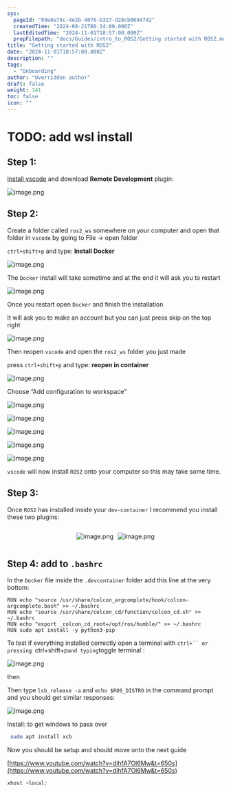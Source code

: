 ```yaml
---
sys:
  pageId: "89e0a78c-4e2b-4070-b327-d28cb0694742"
  createdTime: "2024-08-21T00:24:00.000Z"
  lastEditedTime: "2024-11-01T18:57:00.000Z"
  propFilepath: "docs/Guides/intro_to_ROS2/Getting started with ROS2.md"
title: "Getting started with ROS2"
date: "2024-11-01T18:57:00.000Z"
description: ""
tags:
  - "Onboarding"
author: "Overridden author"
draft: false
weight: 141
toc: false
icon: ""
---
```


# TODO: add wsl install

## Step 1:

[Install vscode](https://code.visualstudio.com/download) and download **Remote Development** plugin:

![image.png](https://prod-files-secure.s3.us-west-2.amazonaws.com/d518164a-d88e-44d1-a4ee-3adb3bd8bce0/efb52993-1881-4a40-b95e-6f020334f022/image.png?X-Amz-Algorithm=AWS4-HMAC-SHA256&X-Amz-Content-Sha256=UNSIGNED-PAYLOAD&X-Amz-Credential=ASIAZI2LB466SAWKXHZV%2F20250405%2Fus-west-2%2Fs3%2Faws4_request&X-Amz-Date=20250405T200804Z&X-Amz-Expires=3600&X-Amz-Security-Token=IQoJb3JpZ2luX2VjELz%2F%2F%2F%2F%2F%2F%2F%2F%2F%2FwEaCXVzLXdlc3QtMiJGMEQCIBwYmZwkh%2BHOXVepUcJjC6EWsscJHsGiEomqyQC1AUWLAiAUjughj6KRTNf2AL3tTGuLMAetRRM0zVyPTNM9NMcenSr%2FAwg1EAAaDDYzNzQyMzE4MzgwNSIM31CIJnAJiCY80ZwOKtwDyFNfS6P%2BpolPJ09Dnv6OVismONgZ4hI4ydfNJ1FKDJdiGG20u1LM3VYHevt3ZQ0h8hITkUqFo7gEkxiyjNAzodYquwWVPfPMBCIvGHiwIH2T%2BtKZ6%2Bjfyr7fuL7FNbHz8mdaHXDTT80sFwPxtm329vPFqstEggkqqnypUCEZN5sNp%2FOfSkwbQEzNCXZSqKvnbO543YEDHcJY2tne2BQYPlxeI29ZKbtbMc223NI5VuC1TB3vo3cu2yZdWajb2ZkauXJFwfupvdQgmd%2FfdyjeTl5RmUBjO%2BkN8ITJB83rcPCjntrVusqlrc8bJaGXGsbJO1WNlYedJLOu713V3wvFQj9kjnu9tBGmfiFRNKVX%2FGQTiowLo3cet1xmd2OteyJFMtDuyOONV1XHk%2Fz7Ni%2B0Xmf3oen9UKDkdCosgXUNQfZ%2FkZTDMEtVUVd2YbcZ39bY9iSJbMQQLTMK1xst6lEXJeFoHbL2MspmEL2Xz4OP55xuBOICNdDFRgY%2FzpSwsVDqM4Apy0nTP0ewvGI%2FdczBscoA4JXvqMUoItMxU0kyqa6GjOvg2lEzwgk2QkUOryYTGdg2ru1sETIRb58XkfDYksU38NIOzZYNsDVTIyg5HiD%2Frq3nIQUH%2ForY3Ykw7ZLGvwY6pgFw2WmAx9BKmiJ65z%2BRqvs3KthN%2Bl9UcdL7%2FNnTTGd08aJLQ9mUM%2FxonYl3G%2Bne%2FTWEHARAqCTeKNthcdybyIn49byZlsJTakFBg1eNLdtHLUcaNBUOvwf5tCnDgOHibOZXUdCr8MB%2Fj8iWgPpScNNAhSguDIsXM3iXqriOag7SxZEp0rGmCzjhQA5EPrXpmPQSUFj2UhelNeCtIAMQ5RhVTr%2BCEYvd&X-Amz-Signature=40ce08986f1dec7136160a0416d5fb41bb815072e4b38203947d53131116eb03&X-Amz-SignedHeaders=host&x-id=GetObject)

## Step 2:

Create a folder called `ros2_ws` somewhere on your computer and open that folder in `vscode` by going to File → open folder 

`ctrl+shift+p` and type: **Install Docker**

![image.png](https://prod-files-secure.s3.us-west-2.amazonaws.com/d518164a-d88e-44d1-a4ee-3adb3bd8bce0/2269dc0e-1cd5-47ff-bceb-c04ad9b2eab0/image.png?X-Amz-Algorithm=AWS4-HMAC-SHA256&X-Amz-Content-Sha256=UNSIGNED-PAYLOAD&X-Amz-Credential=ASIAZI2LB466SAWKXHZV%2F20250405%2Fus-west-2%2Fs3%2Faws4_request&X-Amz-Date=20250405T200804Z&X-Amz-Expires=3600&X-Amz-Security-Token=IQoJb3JpZ2luX2VjELz%2F%2F%2F%2F%2F%2F%2F%2F%2F%2FwEaCXVzLXdlc3QtMiJGMEQCIBwYmZwkh%2BHOXVepUcJjC6EWsscJHsGiEomqyQC1AUWLAiAUjughj6KRTNf2AL3tTGuLMAetRRM0zVyPTNM9NMcenSr%2FAwg1EAAaDDYzNzQyMzE4MzgwNSIM31CIJnAJiCY80ZwOKtwDyFNfS6P%2BpolPJ09Dnv6OVismONgZ4hI4ydfNJ1FKDJdiGG20u1LM3VYHevt3ZQ0h8hITkUqFo7gEkxiyjNAzodYquwWVPfPMBCIvGHiwIH2T%2BtKZ6%2Bjfyr7fuL7FNbHz8mdaHXDTT80sFwPxtm329vPFqstEggkqqnypUCEZN5sNp%2FOfSkwbQEzNCXZSqKvnbO543YEDHcJY2tne2BQYPlxeI29ZKbtbMc223NI5VuC1TB3vo3cu2yZdWajb2ZkauXJFwfupvdQgmd%2FfdyjeTl5RmUBjO%2BkN8ITJB83rcPCjntrVusqlrc8bJaGXGsbJO1WNlYedJLOu713V3wvFQj9kjnu9tBGmfiFRNKVX%2FGQTiowLo3cet1xmd2OteyJFMtDuyOONV1XHk%2Fz7Ni%2B0Xmf3oen9UKDkdCosgXUNQfZ%2FkZTDMEtVUVd2YbcZ39bY9iSJbMQQLTMK1xst6lEXJeFoHbL2MspmEL2Xz4OP55xuBOICNdDFRgY%2FzpSwsVDqM4Apy0nTP0ewvGI%2FdczBscoA4JXvqMUoItMxU0kyqa6GjOvg2lEzwgk2QkUOryYTGdg2ru1sETIRb58XkfDYksU38NIOzZYNsDVTIyg5HiD%2Frq3nIQUH%2ForY3Ykw7ZLGvwY6pgFw2WmAx9BKmiJ65z%2BRqvs3KthN%2Bl9UcdL7%2FNnTTGd08aJLQ9mUM%2FxonYl3G%2Bne%2FTWEHARAqCTeKNthcdybyIn49byZlsJTakFBg1eNLdtHLUcaNBUOvwf5tCnDgOHibOZXUdCr8MB%2Fj8iWgPpScNNAhSguDIsXM3iXqriOag7SxZEp0rGmCzjhQA5EPrXpmPQSUFj2UhelNeCtIAMQ5RhVTr%2BCEYvd&X-Amz-Signature=86b3db29d3a96fab9598dd9f37bd967275267fbd5a99fc2c0f4569183a7d4dc9&X-Amz-SignedHeaders=host&x-id=GetObject)

The `Docker` install will take sometime and at the end it will ask you to restart

![image.png](https://prod-files-secure.s3.us-west-2.amazonaws.com/d518164a-d88e-44d1-a4ee-3adb3bd8bce0/ed233f78-be33-4b1f-b89c-9c346c0e961e/image.png?X-Amz-Algorithm=AWS4-HMAC-SHA256&X-Amz-Content-Sha256=UNSIGNED-PAYLOAD&X-Amz-Credential=ASIAZI2LB466SAWKXHZV%2F20250405%2Fus-west-2%2Fs3%2Faws4_request&X-Amz-Date=20250405T200804Z&X-Amz-Expires=3600&X-Amz-Security-Token=IQoJb3JpZ2luX2VjELz%2F%2F%2F%2F%2F%2F%2F%2F%2F%2FwEaCXVzLXdlc3QtMiJGMEQCIBwYmZwkh%2BHOXVepUcJjC6EWsscJHsGiEomqyQC1AUWLAiAUjughj6KRTNf2AL3tTGuLMAetRRM0zVyPTNM9NMcenSr%2FAwg1EAAaDDYzNzQyMzE4MzgwNSIM31CIJnAJiCY80ZwOKtwDyFNfS6P%2BpolPJ09Dnv6OVismONgZ4hI4ydfNJ1FKDJdiGG20u1LM3VYHevt3ZQ0h8hITkUqFo7gEkxiyjNAzodYquwWVPfPMBCIvGHiwIH2T%2BtKZ6%2Bjfyr7fuL7FNbHz8mdaHXDTT80sFwPxtm329vPFqstEggkqqnypUCEZN5sNp%2FOfSkwbQEzNCXZSqKvnbO543YEDHcJY2tne2BQYPlxeI29ZKbtbMc223NI5VuC1TB3vo3cu2yZdWajb2ZkauXJFwfupvdQgmd%2FfdyjeTl5RmUBjO%2BkN8ITJB83rcPCjntrVusqlrc8bJaGXGsbJO1WNlYedJLOu713V3wvFQj9kjnu9tBGmfiFRNKVX%2FGQTiowLo3cet1xmd2OteyJFMtDuyOONV1XHk%2Fz7Ni%2B0Xmf3oen9UKDkdCosgXUNQfZ%2FkZTDMEtVUVd2YbcZ39bY9iSJbMQQLTMK1xst6lEXJeFoHbL2MspmEL2Xz4OP55xuBOICNdDFRgY%2FzpSwsVDqM4Apy0nTP0ewvGI%2FdczBscoA4JXvqMUoItMxU0kyqa6GjOvg2lEzwgk2QkUOryYTGdg2ru1sETIRb58XkfDYksU38NIOzZYNsDVTIyg5HiD%2Frq3nIQUH%2ForY3Ykw7ZLGvwY6pgFw2WmAx9BKmiJ65z%2BRqvs3KthN%2Bl9UcdL7%2FNnTTGd08aJLQ9mUM%2FxonYl3G%2Bne%2FTWEHARAqCTeKNthcdybyIn49byZlsJTakFBg1eNLdtHLUcaNBUOvwf5tCnDgOHibOZXUdCr8MB%2Fj8iWgPpScNNAhSguDIsXM3iXqriOag7SxZEp0rGmCzjhQA5EPrXpmPQSUFj2UhelNeCtIAMQ5RhVTr%2BCEYvd&X-Amz-Signature=7580d9d2e1a03f10dd173445b2b6cc0bed9699485b26911a3af0d0cac185532a&X-Amz-SignedHeaders=host&x-id=GetObject)

Once you restart open `Docker` and finish the installation

It will ask you to make an account but you can just press skip on the top right

![image.png](https://prod-files-secure.s3.us-west-2.amazonaws.com/d518164a-d88e-44d1-a4ee-3adb3bd8bce0/21010ad9-1659-4fd9-9f59-9932a09b2a3d/image.png?X-Amz-Algorithm=AWS4-HMAC-SHA256&X-Amz-Content-Sha256=UNSIGNED-PAYLOAD&X-Amz-Credential=ASIAZI2LB466SAWKXHZV%2F20250405%2Fus-west-2%2Fs3%2Faws4_request&X-Amz-Date=20250405T200804Z&X-Amz-Expires=3600&X-Amz-Security-Token=IQoJb3JpZ2luX2VjELz%2F%2F%2F%2F%2F%2F%2F%2F%2F%2FwEaCXVzLXdlc3QtMiJGMEQCIBwYmZwkh%2BHOXVepUcJjC6EWsscJHsGiEomqyQC1AUWLAiAUjughj6KRTNf2AL3tTGuLMAetRRM0zVyPTNM9NMcenSr%2FAwg1EAAaDDYzNzQyMzE4MzgwNSIM31CIJnAJiCY80ZwOKtwDyFNfS6P%2BpolPJ09Dnv6OVismONgZ4hI4ydfNJ1FKDJdiGG20u1LM3VYHevt3ZQ0h8hITkUqFo7gEkxiyjNAzodYquwWVPfPMBCIvGHiwIH2T%2BtKZ6%2Bjfyr7fuL7FNbHz8mdaHXDTT80sFwPxtm329vPFqstEggkqqnypUCEZN5sNp%2FOfSkwbQEzNCXZSqKvnbO543YEDHcJY2tne2BQYPlxeI29ZKbtbMc223NI5VuC1TB3vo3cu2yZdWajb2ZkauXJFwfupvdQgmd%2FfdyjeTl5RmUBjO%2BkN8ITJB83rcPCjntrVusqlrc8bJaGXGsbJO1WNlYedJLOu713V3wvFQj9kjnu9tBGmfiFRNKVX%2FGQTiowLo3cet1xmd2OteyJFMtDuyOONV1XHk%2Fz7Ni%2B0Xmf3oen9UKDkdCosgXUNQfZ%2FkZTDMEtVUVd2YbcZ39bY9iSJbMQQLTMK1xst6lEXJeFoHbL2MspmEL2Xz4OP55xuBOICNdDFRgY%2FzpSwsVDqM4Apy0nTP0ewvGI%2FdczBscoA4JXvqMUoItMxU0kyqa6GjOvg2lEzwgk2QkUOryYTGdg2ru1sETIRb58XkfDYksU38NIOzZYNsDVTIyg5HiD%2Frq3nIQUH%2ForY3Ykw7ZLGvwY6pgFw2WmAx9BKmiJ65z%2BRqvs3KthN%2Bl9UcdL7%2FNnTTGd08aJLQ9mUM%2FxonYl3G%2Bne%2FTWEHARAqCTeKNthcdybyIn49byZlsJTakFBg1eNLdtHLUcaNBUOvwf5tCnDgOHibOZXUdCr8MB%2Fj8iWgPpScNNAhSguDIsXM3iXqriOag7SxZEp0rGmCzjhQA5EPrXpmPQSUFj2UhelNeCtIAMQ5RhVTr%2BCEYvd&X-Amz-Signature=2b6c1b0d040358d28a03ec45640fa975752c5903a9a5516f84af3860ae86cd52&X-Amz-SignedHeaders=host&x-id=GetObject)

Then reopen `vscode` and open the `ros2_ws` folder you just made

press `ctrl+shift+p` and type: **reopen in container**

![image.png](https://prod-files-secure.s3.us-west-2.amazonaws.com/d518164a-d88e-44d1-a4ee-3adb3bd8bce0/4e93b8c2-41ad-488c-8095-c74205196118/image.png?X-Amz-Algorithm=AWS4-HMAC-SHA256&X-Amz-Content-Sha256=UNSIGNED-PAYLOAD&X-Amz-Credential=ASIAZI2LB466SAWKXHZV%2F20250405%2Fus-west-2%2Fs3%2Faws4_request&X-Amz-Date=20250405T200804Z&X-Amz-Expires=3600&X-Amz-Security-Token=IQoJb3JpZ2luX2VjELz%2F%2F%2F%2F%2F%2F%2F%2F%2F%2FwEaCXVzLXdlc3QtMiJGMEQCIBwYmZwkh%2BHOXVepUcJjC6EWsscJHsGiEomqyQC1AUWLAiAUjughj6KRTNf2AL3tTGuLMAetRRM0zVyPTNM9NMcenSr%2FAwg1EAAaDDYzNzQyMzE4MzgwNSIM31CIJnAJiCY80ZwOKtwDyFNfS6P%2BpolPJ09Dnv6OVismONgZ4hI4ydfNJ1FKDJdiGG20u1LM3VYHevt3ZQ0h8hITkUqFo7gEkxiyjNAzodYquwWVPfPMBCIvGHiwIH2T%2BtKZ6%2Bjfyr7fuL7FNbHz8mdaHXDTT80sFwPxtm329vPFqstEggkqqnypUCEZN5sNp%2FOfSkwbQEzNCXZSqKvnbO543YEDHcJY2tne2BQYPlxeI29ZKbtbMc223NI5VuC1TB3vo3cu2yZdWajb2ZkauXJFwfupvdQgmd%2FfdyjeTl5RmUBjO%2BkN8ITJB83rcPCjntrVusqlrc8bJaGXGsbJO1WNlYedJLOu713V3wvFQj9kjnu9tBGmfiFRNKVX%2FGQTiowLo3cet1xmd2OteyJFMtDuyOONV1XHk%2Fz7Ni%2B0Xmf3oen9UKDkdCosgXUNQfZ%2FkZTDMEtVUVd2YbcZ39bY9iSJbMQQLTMK1xst6lEXJeFoHbL2MspmEL2Xz4OP55xuBOICNdDFRgY%2FzpSwsVDqM4Apy0nTP0ewvGI%2FdczBscoA4JXvqMUoItMxU0kyqa6GjOvg2lEzwgk2QkUOryYTGdg2ru1sETIRb58XkfDYksU38NIOzZYNsDVTIyg5HiD%2Frq3nIQUH%2ForY3Ykw7ZLGvwY6pgFw2WmAx9BKmiJ65z%2BRqvs3KthN%2Bl9UcdL7%2FNnTTGd08aJLQ9mUM%2FxonYl3G%2Bne%2FTWEHARAqCTeKNthcdybyIn49byZlsJTakFBg1eNLdtHLUcaNBUOvwf5tCnDgOHibOZXUdCr8MB%2Fj8iWgPpScNNAhSguDIsXM3iXqriOag7SxZEp0rGmCzjhQA5EPrXpmPQSUFj2UhelNeCtIAMQ5RhVTr%2BCEYvd&X-Amz-Signature=952f21852e78190b1a6472678f23d9b624d0d1abbb3442d436b4b31729a42f65&X-Amz-SignedHeaders=host&x-id=GetObject)

Choose “Add configuration to workspace”

![image.png](https://prod-files-secure.s3.us-west-2.amazonaws.com/d518164a-d88e-44d1-a4ee-3adb3bd8bce0/9560b282-5060-4989-ba37-97e7b2c22476/image.png?X-Amz-Algorithm=AWS4-HMAC-SHA256&X-Amz-Content-Sha256=UNSIGNED-PAYLOAD&X-Amz-Credential=ASIAZI2LB466SAWKXHZV%2F20250405%2Fus-west-2%2Fs3%2Faws4_request&X-Amz-Date=20250405T200804Z&X-Amz-Expires=3600&X-Amz-Security-Token=IQoJb3JpZ2luX2VjELz%2F%2F%2F%2F%2F%2F%2F%2F%2F%2FwEaCXVzLXdlc3QtMiJGMEQCIBwYmZwkh%2BHOXVepUcJjC6EWsscJHsGiEomqyQC1AUWLAiAUjughj6KRTNf2AL3tTGuLMAetRRM0zVyPTNM9NMcenSr%2FAwg1EAAaDDYzNzQyMzE4MzgwNSIM31CIJnAJiCY80ZwOKtwDyFNfS6P%2BpolPJ09Dnv6OVismONgZ4hI4ydfNJ1FKDJdiGG20u1LM3VYHevt3ZQ0h8hITkUqFo7gEkxiyjNAzodYquwWVPfPMBCIvGHiwIH2T%2BtKZ6%2Bjfyr7fuL7FNbHz8mdaHXDTT80sFwPxtm329vPFqstEggkqqnypUCEZN5sNp%2FOfSkwbQEzNCXZSqKvnbO543YEDHcJY2tne2BQYPlxeI29ZKbtbMc223NI5VuC1TB3vo3cu2yZdWajb2ZkauXJFwfupvdQgmd%2FfdyjeTl5RmUBjO%2BkN8ITJB83rcPCjntrVusqlrc8bJaGXGsbJO1WNlYedJLOu713V3wvFQj9kjnu9tBGmfiFRNKVX%2FGQTiowLo3cet1xmd2OteyJFMtDuyOONV1XHk%2Fz7Ni%2B0Xmf3oen9UKDkdCosgXUNQfZ%2FkZTDMEtVUVd2YbcZ39bY9iSJbMQQLTMK1xst6lEXJeFoHbL2MspmEL2Xz4OP55xuBOICNdDFRgY%2FzpSwsVDqM4Apy0nTP0ewvGI%2FdczBscoA4JXvqMUoItMxU0kyqa6GjOvg2lEzwgk2QkUOryYTGdg2ru1sETIRb58XkfDYksU38NIOzZYNsDVTIyg5HiD%2Frq3nIQUH%2ForY3Ykw7ZLGvwY6pgFw2WmAx9BKmiJ65z%2BRqvs3KthN%2Bl9UcdL7%2FNnTTGd08aJLQ9mUM%2FxonYl3G%2Bne%2FTWEHARAqCTeKNthcdybyIn49byZlsJTakFBg1eNLdtHLUcaNBUOvwf5tCnDgOHibOZXUdCr8MB%2Fj8iWgPpScNNAhSguDIsXM3iXqriOag7SxZEp0rGmCzjhQA5EPrXpmPQSUFj2UhelNeCtIAMQ5RhVTr%2BCEYvd&X-Amz-Signature=46ad5a3ad46915a82e230cba03e107eadf8e29114a1c279aaaf7699b40a0caa2&X-Amz-SignedHeaders=host&x-id=GetObject)

![image.png](https://prod-files-secure.s3.us-west-2.amazonaws.com/d518164a-d88e-44d1-a4ee-3adb3bd8bce0/2ee63f81-886b-48e8-a553-dc6e5eac99e4/image.png?X-Amz-Algorithm=AWS4-HMAC-SHA256&X-Amz-Content-Sha256=UNSIGNED-PAYLOAD&X-Amz-Credential=ASIAZI2LB466SAWKXHZV%2F20250405%2Fus-west-2%2Fs3%2Faws4_request&X-Amz-Date=20250405T200804Z&X-Amz-Expires=3600&X-Amz-Security-Token=IQoJb3JpZ2luX2VjELz%2F%2F%2F%2F%2F%2F%2F%2F%2F%2FwEaCXVzLXdlc3QtMiJGMEQCIBwYmZwkh%2BHOXVepUcJjC6EWsscJHsGiEomqyQC1AUWLAiAUjughj6KRTNf2AL3tTGuLMAetRRM0zVyPTNM9NMcenSr%2FAwg1EAAaDDYzNzQyMzE4MzgwNSIM31CIJnAJiCY80ZwOKtwDyFNfS6P%2BpolPJ09Dnv6OVismONgZ4hI4ydfNJ1FKDJdiGG20u1LM3VYHevt3ZQ0h8hITkUqFo7gEkxiyjNAzodYquwWVPfPMBCIvGHiwIH2T%2BtKZ6%2Bjfyr7fuL7FNbHz8mdaHXDTT80sFwPxtm329vPFqstEggkqqnypUCEZN5sNp%2FOfSkwbQEzNCXZSqKvnbO543YEDHcJY2tne2BQYPlxeI29ZKbtbMc223NI5VuC1TB3vo3cu2yZdWajb2ZkauXJFwfupvdQgmd%2FfdyjeTl5RmUBjO%2BkN8ITJB83rcPCjntrVusqlrc8bJaGXGsbJO1WNlYedJLOu713V3wvFQj9kjnu9tBGmfiFRNKVX%2FGQTiowLo3cet1xmd2OteyJFMtDuyOONV1XHk%2Fz7Ni%2B0Xmf3oen9UKDkdCosgXUNQfZ%2FkZTDMEtVUVd2YbcZ39bY9iSJbMQQLTMK1xst6lEXJeFoHbL2MspmEL2Xz4OP55xuBOICNdDFRgY%2FzpSwsVDqM4Apy0nTP0ewvGI%2FdczBscoA4JXvqMUoItMxU0kyqa6GjOvg2lEzwgk2QkUOryYTGdg2ru1sETIRb58XkfDYksU38NIOzZYNsDVTIyg5HiD%2Frq3nIQUH%2ForY3Ykw7ZLGvwY6pgFw2WmAx9BKmiJ65z%2BRqvs3KthN%2Bl9UcdL7%2FNnTTGd08aJLQ9mUM%2FxonYl3G%2Bne%2FTWEHARAqCTeKNthcdybyIn49byZlsJTakFBg1eNLdtHLUcaNBUOvwf5tCnDgOHibOZXUdCr8MB%2Fj8iWgPpScNNAhSguDIsXM3iXqriOag7SxZEp0rGmCzjhQA5EPrXpmPQSUFj2UhelNeCtIAMQ5RhVTr%2BCEYvd&X-Amz-Signature=eee55ae13a3d6fd79f4d83e10ca86a4789fd246c6a789f9e613009a74b0ce45c&X-Amz-SignedHeaders=host&x-id=GetObject)

![image.png](https://prod-files-secure.s3.us-west-2.amazonaws.com/d518164a-d88e-44d1-a4ee-3adb3bd8bce0/ae1580b2-b048-407e-aed9-b584224a7a04/image.png?X-Amz-Algorithm=AWS4-HMAC-SHA256&X-Amz-Content-Sha256=UNSIGNED-PAYLOAD&X-Amz-Credential=ASIAZI2LB466SAWKXHZV%2F20250405%2Fus-west-2%2Fs3%2Faws4_request&X-Amz-Date=20250405T200805Z&X-Amz-Expires=3600&X-Amz-Security-Token=IQoJb3JpZ2luX2VjELz%2F%2F%2F%2F%2F%2F%2F%2F%2F%2FwEaCXVzLXdlc3QtMiJGMEQCIBwYmZwkh%2BHOXVepUcJjC6EWsscJHsGiEomqyQC1AUWLAiAUjughj6KRTNf2AL3tTGuLMAetRRM0zVyPTNM9NMcenSr%2FAwg1EAAaDDYzNzQyMzE4MzgwNSIM31CIJnAJiCY80ZwOKtwDyFNfS6P%2BpolPJ09Dnv6OVismONgZ4hI4ydfNJ1FKDJdiGG20u1LM3VYHevt3ZQ0h8hITkUqFo7gEkxiyjNAzodYquwWVPfPMBCIvGHiwIH2T%2BtKZ6%2Bjfyr7fuL7FNbHz8mdaHXDTT80sFwPxtm329vPFqstEggkqqnypUCEZN5sNp%2FOfSkwbQEzNCXZSqKvnbO543YEDHcJY2tne2BQYPlxeI29ZKbtbMc223NI5VuC1TB3vo3cu2yZdWajb2ZkauXJFwfupvdQgmd%2FfdyjeTl5RmUBjO%2BkN8ITJB83rcPCjntrVusqlrc8bJaGXGsbJO1WNlYedJLOu713V3wvFQj9kjnu9tBGmfiFRNKVX%2FGQTiowLo3cet1xmd2OteyJFMtDuyOONV1XHk%2Fz7Ni%2B0Xmf3oen9UKDkdCosgXUNQfZ%2FkZTDMEtVUVd2YbcZ39bY9iSJbMQQLTMK1xst6lEXJeFoHbL2MspmEL2Xz4OP55xuBOICNdDFRgY%2FzpSwsVDqM4Apy0nTP0ewvGI%2FdczBscoA4JXvqMUoItMxU0kyqa6GjOvg2lEzwgk2QkUOryYTGdg2ru1sETIRb58XkfDYksU38NIOzZYNsDVTIyg5HiD%2Frq3nIQUH%2ForY3Ykw7ZLGvwY6pgFw2WmAx9BKmiJ65z%2BRqvs3KthN%2Bl9UcdL7%2FNnTTGd08aJLQ9mUM%2FxonYl3G%2Bne%2FTWEHARAqCTeKNthcdybyIn49byZlsJTakFBg1eNLdtHLUcaNBUOvwf5tCnDgOHibOZXUdCr8MB%2Fj8iWgPpScNNAhSguDIsXM3iXqriOag7SxZEp0rGmCzjhQA5EPrXpmPQSUFj2UhelNeCtIAMQ5RhVTr%2BCEYvd&X-Amz-Signature=62a9c17b3c516c13255a934b5976c95e32899ca55dccac07fbbbe62469511005&X-Amz-SignedHeaders=host&x-id=GetObject)

![image.png](https://prod-files-secure.s3.us-west-2.amazonaws.com/d518164a-d88e-44d1-a4ee-3adb3bd8bce0/53255b28-f75e-430f-b9e3-c0ac8577e42b/image.png?X-Amz-Algorithm=AWS4-HMAC-SHA256&X-Amz-Content-Sha256=UNSIGNED-PAYLOAD&X-Amz-Credential=ASIAZI2LB466SAWKXHZV%2F20250405%2Fus-west-2%2Fs3%2Faws4_request&X-Amz-Date=20250405T200804Z&X-Amz-Expires=3600&X-Amz-Security-Token=IQoJb3JpZ2luX2VjELz%2F%2F%2F%2F%2F%2F%2F%2F%2F%2FwEaCXVzLXdlc3QtMiJGMEQCIBwYmZwkh%2BHOXVepUcJjC6EWsscJHsGiEomqyQC1AUWLAiAUjughj6KRTNf2AL3tTGuLMAetRRM0zVyPTNM9NMcenSr%2FAwg1EAAaDDYzNzQyMzE4MzgwNSIM31CIJnAJiCY80ZwOKtwDyFNfS6P%2BpolPJ09Dnv6OVismONgZ4hI4ydfNJ1FKDJdiGG20u1LM3VYHevt3ZQ0h8hITkUqFo7gEkxiyjNAzodYquwWVPfPMBCIvGHiwIH2T%2BtKZ6%2Bjfyr7fuL7FNbHz8mdaHXDTT80sFwPxtm329vPFqstEggkqqnypUCEZN5sNp%2FOfSkwbQEzNCXZSqKvnbO543YEDHcJY2tne2BQYPlxeI29ZKbtbMc223NI5VuC1TB3vo3cu2yZdWajb2ZkauXJFwfupvdQgmd%2FfdyjeTl5RmUBjO%2BkN8ITJB83rcPCjntrVusqlrc8bJaGXGsbJO1WNlYedJLOu713V3wvFQj9kjnu9tBGmfiFRNKVX%2FGQTiowLo3cet1xmd2OteyJFMtDuyOONV1XHk%2Fz7Ni%2B0Xmf3oen9UKDkdCosgXUNQfZ%2FkZTDMEtVUVd2YbcZ39bY9iSJbMQQLTMK1xst6lEXJeFoHbL2MspmEL2Xz4OP55xuBOICNdDFRgY%2FzpSwsVDqM4Apy0nTP0ewvGI%2FdczBscoA4JXvqMUoItMxU0kyqa6GjOvg2lEzwgk2QkUOryYTGdg2ru1sETIRb58XkfDYksU38NIOzZYNsDVTIyg5HiD%2Frq3nIQUH%2ForY3Ykw7ZLGvwY6pgFw2WmAx9BKmiJ65z%2BRqvs3KthN%2Bl9UcdL7%2FNnTTGd08aJLQ9mUM%2FxonYl3G%2Bne%2FTWEHARAqCTeKNthcdybyIn49byZlsJTakFBg1eNLdtHLUcaNBUOvwf5tCnDgOHibOZXUdCr8MB%2Fj8iWgPpScNNAhSguDIsXM3iXqriOag7SxZEp0rGmCzjhQA5EPrXpmPQSUFj2UhelNeCtIAMQ5RhVTr%2BCEYvd&X-Amz-Signature=3d4819edbe64241f86b2a075978b4c5923f9a52256338f026ab2122c3b548d44&X-Amz-SignedHeaders=host&x-id=GetObject)

![image.png](https://prod-files-secure.s3.us-west-2.amazonaws.com/d518164a-d88e-44d1-a4ee-3adb3bd8bce0/7c562767-5af9-4ffb-97d1-327bcdf4ee00/image.png?X-Amz-Algorithm=AWS4-HMAC-SHA256&X-Amz-Content-Sha256=UNSIGNED-PAYLOAD&X-Amz-Credential=ASIAZI2LB466SAWKXHZV%2F20250405%2Fus-west-2%2Fs3%2Faws4_request&X-Amz-Date=20250405T200804Z&X-Amz-Expires=3600&X-Amz-Security-Token=IQoJb3JpZ2luX2VjELz%2F%2F%2F%2F%2F%2F%2F%2F%2F%2FwEaCXVzLXdlc3QtMiJGMEQCIBwYmZwkh%2BHOXVepUcJjC6EWsscJHsGiEomqyQC1AUWLAiAUjughj6KRTNf2AL3tTGuLMAetRRM0zVyPTNM9NMcenSr%2FAwg1EAAaDDYzNzQyMzE4MzgwNSIM31CIJnAJiCY80ZwOKtwDyFNfS6P%2BpolPJ09Dnv6OVismONgZ4hI4ydfNJ1FKDJdiGG20u1LM3VYHevt3ZQ0h8hITkUqFo7gEkxiyjNAzodYquwWVPfPMBCIvGHiwIH2T%2BtKZ6%2Bjfyr7fuL7FNbHz8mdaHXDTT80sFwPxtm329vPFqstEggkqqnypUCEZN5sNp%2FOfSkwbQEzNCXZSqKvnbO543YEDHcJY2tne2BQYPlxeI29ZKbtbMc223NI5VuC1TB3vo3cu2yZdWajb2ZkauXJFwfupvdQgmd%2FfdyjeTl5RmUBjO%2BkN8ITJB83rcPCjntrVusqlrc8bJaGXGsbJO1WNlYedJLOu713V3wvFQj9kjnu9tBGmfiFRNKVX%2FGQTiowLo3cet1xmd2OteyJFMtDuyOONV1XHk%2Fz7Ni%2B0Xmf3oen9UKDkdCosgXUNQfZ%2FkZTDMEtVUVd2YbcZ39bY9iSJbMQQLTMK1xst6lEXJeFoHbL2MspmEL2Xz4OP55xuBOICNdDFRgY%2FzpSwsVDqM4Apy0nTP0ewvGI%2FdczBscoA4JXvqMUoItMxU0kyqa6GjOvg2lEzwgk2QkUOryYTGdg2ru1sETIRb58XkfDYksU38NIOzZYNsDVTIyg5HiD%2Frq3nIQUH%2ForY3Ykw7ZLGvwY6pgFw2WmAx9BKmiJ65z%2BRqvs3KthN%2Bl9UcdL7%2FNnTTGd08aJLQ9mUM%2FxonYl3G%2Bne%2FTWEHARAqCTeKNthcdybyIn49byZlsJTakFBg1eNLdtHLUcaNBUOvwf5tCnDgOHibOZXUdCr8MB%2Fj8iWgPpScNNAhSguDIsXM3iXqriOag7SxZEp0rGmCzjhQA5EPrXpmPQSUFj2UhelNeCtIAMQ5RhVTr%2BCEYvd&X-Amz-Signature=b3a9ce7235623f1438009e2d651ac1d2f2aeda29e5cc62e53227b81b2b0138e4&X-Amz-SignedHeaders=host&x-id=GetObject)

`vscode` will now install `ROS2` onto your computer so this may take some time.

## Step 3:

Once `ROS2` has installed inside your `dev-container` I recommend you install these two plugins:

<div style="display: flex;flex-direction: row; column-gap:10px; max-width: 630px;justify-content: center;">
<div>

![image.png](https://prod-files-secure.s3.us-west-2.amazonaws.com/d518164a-d88e-44d1-a4ee-3adb3bd8bce0/3fc3d550-5a54-4ba1-ba6b-faa01cdb7369/image.png?X-Amz-Algorithm=AWS4-HMAC-SHA256&X-Amz-Content-Sha256=UNSIGNED-PAYLOAD&X-Amz-Credential=ASIAZI2LB4666OSCBDZJ%2F20250405%2Fus-west-2%2Fs3%2Faws4_request&X-Amz-Date=20250405T200811Z&X-Amz-Expires=3600&X-Amz-Security-Token=IQoJb3JpZ2luX2VjELz%2F%2F%2F%2F%2F%2F%2F%2F%2F%2FwEaCXVzLXdlc3QtMiJHMEUCIEqvMGSDrWw8OqJtSr6ypq4uCtRZ7t1w2MN0OIETRb5YAiEAwxhKG1lvTyHmxxJGQyRiWgmP8iFzQTA1MbX4vHL26xgq%2FwMINRAAGgw2Mzc0MjMxODM4MDUiDL5E6uKAAM8Vev2BNircAy%2FyhD8s4OCvr4%2FZhF66TQUxpzZ5AJyvaO1H18qctaowy%2BpGmwKTZdkuec5dL7Af%2F8mmZ%2FcGiM56WFzQoPfkEK7jatTdt6VWCrBlVhjbZLiP3ho%2Bh6T4rhsrR84BfQxCXTdOVfFN6hgYU8Kc%2FN%2FpQPSDUFCqfhIMcT%2Fu%2BSUOlVqc4nqsr99Qjz6qC%2F7hPPVr7%2FU4AC5hgYyZrhC5GURcLm%2FLvYwTM7oMbQIEr%2B%2BkSkjOd1qlGUhPp2YsHuEVq8Mm70c81mqjzekXJdxvYfvetwMwJ9Uhfq5gjf%2FgH10vJjoB9x1gEs2y3F3YcLZjOw5qr8YwCEb8K6KHlF1pnSO4FyhF6zC6%2FmdLyW0uLQrnp0Oz3%2FPsYVNOb4T7QS656GjhMpoy6tQT%2FbUZ%2BD8xzTzCZDMHFveikb6klFdHDRtaVwxoM4IXyZTzhdwDngVC14B5SAz76RXYP8J5zXLmtpY0uVDoh1h7NdqsmEqZMzekEhXCR1VYOS7jW6pBEhePHHm1egX022rK%2FjHD6%2FHspjL92eBBa%2FOYry5Zc4WHlXnK35EbuLQv5%2F1Bpi2bYEiX9SxZW95Fhk2PHR%2FDbkTrP9hLlE4YOW7iztI85l3kGabNVwkDQkbAY4VyJRHari0HMMCSxr8GOqUBihR5SlBTXOziiPKvEygUvKOE%2BYLjiGrrYYV3i9wyT%2FTYebK%2BO%2FPUVrji8IGlb0WEkzuBHsi0tNq2lo6uE44dZpe5hot7w8sZKSu%2FzI0K15HjJ4v2eC9jN1MCsJavedhqrseskaX3hQsMnf7Pjvnk4G2uViOORHLt0%2B6he%2BDYh1G3Zv5ldh1v02d13TJrbtRsX0wlhA7RN1dpvVlWRmmGAOF%2F%2FFdc&X-Amz-Signature=ced5012d22cdf1b30bbcbfa6e7ea890ab12047a1da3d01007e90bd4d9dcd2090&X-Amz-SignedHeaders=host&x-id=GetObject)

</div>
<div>

![image.png](https://prod-files-secure.s3.us-west-2.amazonaws.com/d518164a-d88e-44d1-a4ee-3adb3bd8bce0/d994cc66-13c2-4093-a5a3-f84cf4601a82/image.png?X-Amz-Algorithm=AWS4-HMAC-SHA256&X-Amz-Content-Sha256=UNSIGNED-PAYLOAD&X-Amz-Credential=ASIAZI2LB4666BSDFLF3%2F20250405%2Fus-west-2%2Fs3%2Faws4_request&X-Amz-Date=20250405T200811Z&X-Amz-Expires=3600&X-Amz-Security-Token=IQoJb3JpZ2luX2VjELz%2F%2F%2F%2F%2F%2F%2F%2F%2F%2FwEaCXVzLXdlc3QtMiJHMEUCIQD8T8sdFn5QY39DkWCvhBEnqvCpOAeakDv7q58p0uIrDwIgTWtpHvoL%2B42GFxyQzn6y%2BewNVsil4waEHkEUAKAfEtkq%2FwMINRAAGgw2Mzc0MjMxODM4MDUiDD5kOHJA3W%2Bwnw%2BQMSrcA16EKvjfgTs8WP1mmEoTbzwBpOy0z1OdV427HMOLYwOXr%2FWqlf3ie6TdZ63z6s%2FTE7mxxB%2B32DGR88J7lMqmIqQ4%2FJBhf%2F7MRqw5lcf0dANP%2BRXPlPHgQRSJN9DTgZJ%2B4km%2BUbIC%2B9Jxetkus4UTF3mPdZes6C7JAlrAm4nabZPOIxTCPOQDCQHQ5waR%2FOCocAj%2FuD6gS2zR2KzE63rHhAtsyrK7DUDE8ZY0U9Aqc7FiMhkwRMBpPsEAQPAVIhxgUb%2Bg%2Fdfnz%2F8Qgm9kWyJqDpzAcH2%2FaLMvc8cvjCPl67GLPypnr%2F5C5oNSSJXIPc3y3vPcVVvE%2Bf30LDQ00pHuBXBaujnEWM81cJVq1%2B6VecwHTdKViW8NjecdNE01T7tGXVplzYOqYdZDJUvDZIU1c1UpjTVL1H6GM9mqqaV8MH3qMD4DpuYvaQS7YM3IiMv0Om4XARFyn58mCgEaxEcESL7lY2JWEDYNRo5vXKxAYR0VBuVlxfCq2vq7jeu1z7L4fUXCbmgVa8ov7JhwxUjJ0MDBXlsEBUqKmyHpGi5b0aryq1IaP%2B8cPd5J4sVsy1D5T3Jz4XaqniP5pHyjmYcJT4lEOFrfgB1%2BYgVpXUjfeb94dxYMah8miuoZstUaMNSSxr8GOqUBJ02rJMmdiHpRMv5p0ytOlvPhsLOpIhEqjelooLPPPXJ1sWFgTY4LtnWNcxjHtfq%2BLWZ77spIjQuA%2F8HzymcnX1HiYlhPtGT95ZRY0VgNf22P5ASadO4KUg8djqPzGt%2FSQbpzQNO62%2FCGYYjmOz2Imh2Nh515lRzVcHK8iKkUnCZwXAP1XwVwIuqMJ3xkERYNiF6LFjXGAaCoCBDSqTvIttmWd7Vx&X-Amz-Signature=25a96a63a0485a23580c686d9b8d6e221670fd884e31adf3d6e8d9553b858391&X-Amz-SignedHeaders=host&x-id=GetObject)

</div>
</div>

## Step 4: add to `.bashrc`

In the `Docker` file inside the `.devcontainer` folder add this line at the very bottom: 

```docker
RUN echo "source /usr/share/colcon_argcomplete/hook/colcon-argcomplete.bash" >> ~/.bashrc
RUN echo "source /usr/share/colcon_cd/function/colcon_cd.sh" >> ~/.bashrc
RUN echo "export _colcon_cd_root=/opt/ros/humble/" >> ~/.bashrc
RUN sudo apt install -y python3-pip 
```

To test if everything installed correctly open a terminal with `ctrl+`` or pressing `ctrl+shift+p` and typing `toggle terminal`:

![image.png](https://prod-files-secure.s3.us-west-2.amazonaws.com/d518164a-d88e-44d1-a4ee-3adb3bd8bce0/6a4943d8-b04e-4c02-9a58-775f3384d1a5/image.png?X-Amz-Algorithm=AWS4-HMAC-SHA256&X-Amz-Content-Sha256=UNSIGNED-PAYLOAD&X-Amz-Credential=ASIAZI2LB466SAWKXHZV%2F20250405%2Fus-west-2%2Fs3%2Faws4_request&X-Amz-Date=20250405T200804Z&X-Amz-Expires=3600&X-Amz-Security-Token=IQoJb3JpZ2luX2VjELz%2F%2F%2F%2F%2F%2F%2F%2F%2F%2FwEaCXVzLXdlc3QtMiJGMEQCIBwYmZwkh%2BHOXVepUcJjC6EWsscJHsGiEomqyQC1AUWLAiAUjughj6KRTNf2AL3tTGuLMAetRRM0zVyPTNM9NMcenSr%2FAwg1EAAaDDYzNzQyMzE4MzgwNSIM31CIJnAJiCY80ZwOKtwDyFNfS6P%2BpolPJ09Dnv6OVismONgZ4hI4ydfNJ1FKDJdiGG20u1LM3VYHevt3ZQ0h8hITkUqFo7gEkxiyjNAzodYquwWVPfPMBCIvGHiwIH2T%2BtKZ6%2Bjfyr7fuL7FNbHz8mdaHXDTT80sFwPxtm329vPFqstEggkqqnypUCEZN5sNp%2FOfSkwbQEzNCXZSqKvnbO543YEDHcJY2tne2BQYPlxeI29ZKbtbMc223NI5VuC1TB3vo3cu2yZdWajb2ZkauXJFwfupvdQgmd%2FfdyjeTl5RmUBjO%2BkN8ITJB83rcPCjntrVusqlrc8bJaGXGsbJO1WNlYedJLOu713V3wvFQj9kjnu9tBGmfiFRNKVX%2FGQTiowLo3cet1xmd2OteyJFMtDuyOONV1XHk%2Fz7Ni%2B0Xmf3oen9UKDkdCosgXUNQfZ%2FkZTDMEtVUVd2YbcZ39bY9iSJbMQQLTMK1xst6lEXJeFoHbL2MspmEL2Xz4OP55xuBOICNdDFRgY%2FzpSwsVDqM4Apy0nTP0ewvGI%2FdczBscoA4JXvqMUoItMxU0kyqa6GjOvg2lEzwgk2QkUOryYTGdg2ru1sETIRb58XkfDYksU38NIOzZYNsDVTIyg5HiD%2Frq3nIQUH%2ForY3Ykw7ZLGvwY6pgFw2WmAx9BKmiJ65z%2BRqvs3KthN%2Bl9UcdL7%2FNnTTGd08aJLQ9mUM%2FxonYl3G%2Bne%2FTWEHARAqCTeKNthcdybyIn49byZlsJTakFBg1eNLdtHLUcaNBUOvwf5tCnDgOHibOZXUdCr8MB%2Fj8iWgPpScNNAhSguDIsXM3iXqriOag7SxZEp0rGmCzjhQA5EPrXpmPQSUFj2UhelNeCtIAMQ5RhVTr%2BCEYvd&X-Amz-Signature=85b244e4d5b30970ea884a08d802ba826648538062cde329964f28330aa4e2f8&X-Amz-SignedHeaders=host&x-id=GetObject)

then 

Then type `lsb_release -a` and `echo $ROS_DISTRO` in the command prompt and you should get similar responses:

![image.png](https://prod-files-secure.s3.us-west-2.amazonaws.com/d518164a-d88e-44d1-a4ee-3adb3bd8bce0/3e635dec-a805-4e85-8b9e-d000e5b71a4e/image.png?X-Amz-Algorithm=AWS4-HMAC-SHA256&X-Amz-Content-Sha256=UNSIGNED-PAYLOAD&X-Amz-Credential=ASIAZI2LB466SAWKXHZV%2F20250405%2Fus-west-2%2Fs3%2Faws4_request&X-Amz-Date=20250405T200804Z&X-Amz-Expires=3600&X-Amz-Security-Token=IQoJb3JpZ2luX2VjELz%2F%2F%2F%2F%2F%2F%2F%2F%2F%2FwEaCXVzLXdlc3QtMiJGMEQCIBwYmZwkh%2BHOXVepUcJjC6EWsscJHsGiEomqyQC1AUWLAiAUjughj6KRTNf2AL3tTGuLMAetRRM0zVyPTNM9NMcenSr%2FAwg1EAAaDDYzNzQyMzE4MzgwNSIM31CIJnAJiCY80ZwOKtwDyFNfS6P%2BpolPJ09Dnv6OVismONgZ4hI4ydfNJ1FKDJdiGG20u1LM3VYHevt3ZQ0h8hITkUqFo7gEkxiyjNAzodYquwWVPfPMBCIvGHiwIH2T%2BtKZ6%2Bjfyr7fuL7FNbHz8mdaHXDTT80sFwPxtm329vPFqstEggkqqnypUCEZN5sNp%2FOfSkwbQEzNCXZSqKvnbO543YEDHcJY2tne2BQYPlxeI29ZKbtbMc223NI5VuC1TB3vo3cu2yZdWajb2ZkauXJFwfupvdQgmd%2FfdyjeTl5RmUBjO%2BkN8ITJB83rcPCjntrVusqlrc8bJaGXGsbJO1WNlYedJLOu713V3wvFQj9kjnu9tBGmfiFRNKVX%2FGQTiowLo3cet1xmd2OteyJFMtDuyOONV1XHk%2Fz7Ni%2B0Xmf3oen9UKDkdCosgXUNQfZ%2FkZTDMEtVUVd2YbcZ39bY9iSJbMQQLTMK1xst6lEXJeFoHbL2MspmEL2Xz4OP55xuBOICNdDFRgY%2FzpSwsVDqM4Apy0nTP0ewvGI%2FdczBscoA4JXvqMUoItMxU0kyqa6GjOvg2lEzwgk2QkUOryYTGdg2ru1sETIRb58XkfDYksU38NIOzZYNsDVTIyg5HiD%2Frq3nIQUH%2ForY3Ykw7ZLGvwY6pgFw2WmAx9BKmiJ65z%2BRqvs3KthN%2Bl9UcdL7%2FNnTTGd08aJLQ9mUM%2FxonYl3G%2Bne%2FTWEHARAqCTeKNthcdybyIn49byZlsJTakFBg1eNLdtHLUcaNBUOvwf5tCnDgOHibOZXUdCr8MB%2Fj8iWgPpScNNAhSguDIsXM3iXqriOag7SxZEp0rGmCzjhQA5EPrXpmPQSUFj2UhelNeCtIAMQ5RhVTr%2BCEYvd&X-Amz-Signature=e6db0b93c8c7bb382286fb1f8ea698a0917348452d947837911034f175c0a757&X-Amz-SignedHeaders=host&x-id=GetObject)

Install:  to get windows to pass over

```bash
 sudo apt install xcb
```

Now you should be setup and should move onto the next guide 

[https://www.youtube.com/watch?v=dihfA7Ol6Mw&t=650s](https://www.youtube.com/watch?v=dihfA7Ol6Mw&t=650s)

```python
xhost +local:
```
